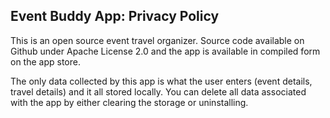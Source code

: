 ## Event Buddy App: Privacy Policy

This is an open source event travel organizer. Source code available on Github under Apache License 2.0 and the app is available in compiled form on the app store.

The only data collected by this app is what the user enters (event details, travel details) and it all stored locally. You can delete all data associated with the app by either clearing the storage or uninstalling.
